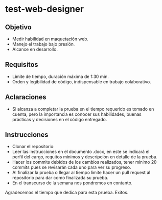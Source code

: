 # test-web-designer

## Objetivo
* Medir habilidad en maquetación web.
* Manejo el trabajo bajo presión.
* Alcance en desarrollo.

## Requisitos
* Límite de tiempo, duración máxima de 1:30 min.
* Orden y legibilidad de código, indispensable en trabajo colaborativo.

## Aclaraciones
* Si alcanza a completar la prueba en el tiempo requerido es tomado en cuenta, pero la importancia es conocer sus habilidades, buenas prácticas y decisiones en el código entregado.

## Instrucciones
* Clonar el repositorio
* Leer las instrucciones en el documento .docx, en este se indicará el perfil del cargo, requitos mínimos y descripción en detalle de la prueba.
* Hacer los commits debidos de los cambios realizados, tener mínimo 20 commits pues se revisarán cada uno para ver su progreso.
* Al finalizar la prueba o llegar al tiempo límite hacer un pull request al repositorio para dar como finalizada su prueba.
* En el transcurso de la semana nos pondremos en contanto.


Agradecemos el tiempo que dedica para esta prueba.
Exitos.
